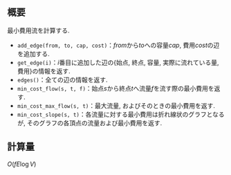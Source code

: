 ## 概要
最小費用流を計算する.

- `add_edge(from, to, cap, cost)`：$from$から$to$への容量$cap$, 費用$cost$の辺を追加する.
- `get_edge(i)`：$i$番目に追加した辺の{始点, 終点, 容量, 実際に流れている量, 費用}の情報を返す.
- `edges()`：全ての辺の情報を返す.
- `min_cost_flow(s, t, f)`：始点$s$から終点$t$へ流量$f$を流す際の最小費用を返す.
- `min_cost_max_flow(s, t)`：最大流量, およびそのときの最小費用を返す.
- `min_cost_slope(s, t)`：各流量に対する最小費用は折れ線状のグラフとなるが, そのグラフの各頂点の流量および最小費用を返す.

## 計算量
$O(fE\log V)$